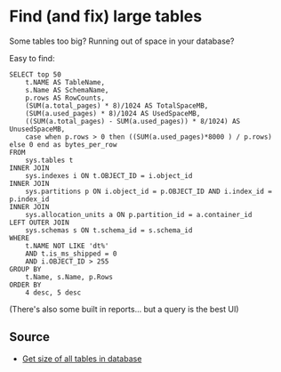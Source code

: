 # Find (and fix) large tables

Some tables too big? Running out of space in your database?

Easy to find:


    SELECT top 50
        t.NAME AS TableName,
        s.Name AS SchemaName,
        p.rows AS RowCounts,
        (SUM(a.total_pages) * 8)/1024 AS TotalSpaceMB,
        (SUM(a.used_pages) * 8)/1024 AS UsedSpaceMB,
        ((SUM(a.total_pages) - SUM(a.used_pages)) * 8/1024) AS UnusedSpaceMB,
        case when p.rows > 0 then ((SUM(a.used_pages)*8000 ) / p.rows) else 0 end as bytes_per_row
    FROM
        sys.tables t
    INNER JOIN
        sys.indexes i ON t.OBJECT_ID = i.object_id
    INNER JOIN
        sys.partitions p ON i.object_id = p.OBJECT_ID AND i.index_id = p.index_id
    INNER JOIN
        sys.allocation_units a ON p.partition_id = a.container_id
    LEFT OUTER JOIN
        sys.schemas s ON t.schema_id = s.schema_id
    WHERE
        t.NAME NOT LIKE 'dt%'
        AND t.is_ms_shipped = 0
        AND i.OBJECT_ID > 255
    GROUP BY
        t.Name, s.Name, p.Rows
    ORDER BY
        4 desc, 5 desc


(There's also some built in reports... but a query is the best UI)


## Source

 * [Get size of all tables in database](http://stackoverflow.com/questions/7892334/get-size-of-all-tables-in-database)
